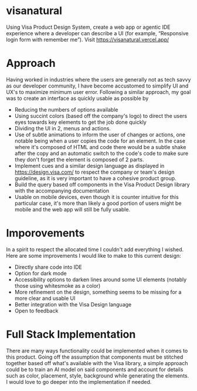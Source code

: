 # visanatural
Using Visa Product Design System, create a web app or agentic IDE experience where a developer can describe a UI (for example, “Responsive login form with remember me”).
Visit https://visanatural.vercel.app/

# Approach
Having worked in industries where the users are generally not as tech savvy as our developer community, I have become accustomed to simplify UI and UX's to maximize minimum user error.
Following a similar approach, my goal was to create an interface as quickly usable as possible by
* Reducing the numbers of options available
* Using succint colors (based off the company's logo) to direct the users eyes towards key elements to get the job done quickly
* Dividing the UI in 2, menus and actions.
* Use of subtle animations to inform the user of changes or actions, one notable being when a user copies the code for an element. In the case where it's composed of HTML and code there would be a subtle shake after the copy and an automatic switch to the code's code to make sure they don't forget the element is composed of 2 parts.
* Implement cues and a similar design language as displayed in https://design.visa.com/ to respect the company or team's design guideline, as it is very important to have a cohesive product group.
* Build the query based off components in the Visa Product Design library with the accompanying documentation 
* Usable on mobile devices, even though it is counter intuitive for this particular case, it's more than likely a good portion of users might be mobile and the web app will still be fully usable.

# Imporovements
In a spirit to respect the allocated time I couldn't add everything I wished. Here are some improvements I would like to make to this current design:
* Directly share code into IDE
* Option for dark mode
* Accessibility options to darken lines around some UI elements (notably those using whitesmoke as a color)
* More refinement on the design, something seems to be missing for a more clear and usable UI
* Better integration with the Visa Design language
* Open to feedback

# Full Stack Implementation
There are many ways functionality could be implemented when it comes to this product. 
Going off the assumption that components must be stitched together based off what's available with the Visa library, a simple approach could be to train an AI model on said components and account for details such as color, placement, style, background while generating the elements. 
I would love to go deeper into the implementation if needed.

